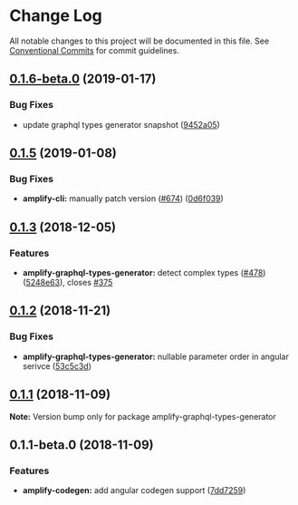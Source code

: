 # Change Log

All notable changes to this project will be documented in this file.
See [Conventional Commits](https://conventionalcommits.org) for commit guidelines.

<a name="0.1.6-beta.0"></a>
## [0.1.6-beta.0](https://github.com/aws-amplify/amplify-cli/compare/amplify-graphql-types-generator@0.1.5...amplify-graphql-types-generator@0.1.6-beta.0) (2019-01-17)


### Bug Fixes

* update graphql types generator snapshot ([9452a05](https://github.com/aws-amplify/amplify-cli/commit/9452a05))




<a name="0.1.5"></a>
## [0.1.5](https://github.com/aws-amplify/amplify-cli/compare/amplify-graphql-types-generator@0.1.3...amplify-graphql-types-generator@0.1.5) (2019-01-08)


### Bug Fixes

* **amplify-cli:** manually patch version ([#674](https://github.com/aws-amplify/amplify-cli/issues/674)) ([0d6f039](https://github.com/aws-amplify/amplify-cli/commit/0d6f039))




<a name="0.1.3"></a>
## [0.1.3](https://github.com/aws-amplify/amplify-cli/compare/amplify-graphql-types-generator@0.1.2...amplify-graphql-types-generator@0.1.3) (2018-12-05)


### Features

* **amplify-graphql-types-generator:** detect complex types ([#478](https://github.com/aws-amplify/amplify-cli/issues/478)) ([5248e63](https://github.com/aws-amplify/amplify-cli/commit/5248e63)), closes [#375](https://github.com/aws-amplify/amplify-cli/issues/375)




<a name="0.1.2"></a>
## [0.1.2](https://github.com/aws-amplify/amplify-cli/compare/amplify-graphql-types-generator@0.1.1...amplify-graphql-types-generator@0.1.2) (2018-11-21)


### Bug Fixes

* **amplify-graphql-types-generator:** nullable parameter order in angular serivce ([53c5c3d](https://github.com/aws-amplify/amplify-cli/commit/53c5c3d))




<a name="0.1.1"></a>
## [0.1.1](https://github.com/aws-amplify/amplify-cli/compare/amplify-graphql-types-generator@0.1.1-beta.0...amplify-graphql-types-generator@0.1.1) (2018-11-09)




**Note:** Version bump only for package amplify-graphql-types-generator

<a name="0.1.1-beta.0"></a>
## 0.1.1-beta.0 (2018-11-09)


### Features

* **amplify-codegen:** add angular codegen support ([7dd7259](https://github.com/aws-amplify/amplify-cli/commit/7dd7259))

